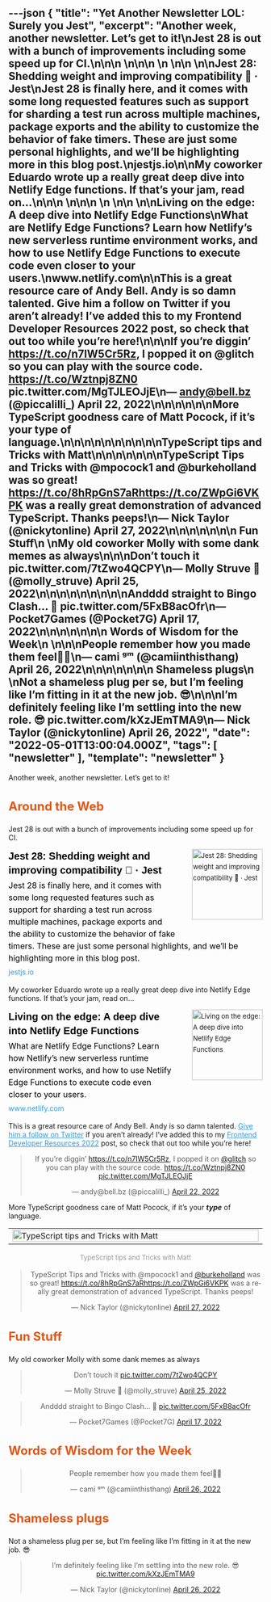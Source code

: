 ---json
{
  "title": "Yet Another Newsletter LOL: Surely you Jest",
  "excerpt": "Another week, another newsletter. Let’s get to it!\nJest 28 is out with a bunch of improvements including some speed up for CI.\n\n\n          \n\n\n \n          \n\n          \n\nJest 28: Shedding weight and improving compatibility 🫶 · Jest\nJest 28 is finally here, and it comes with some long requested features such as support for sharding a test run across multiple machines, package exports and the ability to customize the behavior of fake timers. These are just some personal highlights, and we’ll be highlighting more in this blog post.\njestjs.io\n\nMy coworker Eduardo wrote up a really great deep dive into Netlify Edge functions. If that’s your jam, read on…\n\n\n          \n\n\n \n          \n\n          \n\nLiving on the edge: A deep dive into Netlify Edge Functions\nWhat are Netlify Edge Functions? Learn how Netlify’s new serverless runtime environment works, and how to use Netlify Edge Functions to execute code even closer to your users.\nwww.netlify.com\n\nThis is a great resource care of Andy Bell. Andy is so damn talented. Give him a follow on Twitter if you aren’t already! I’ve added this to my Frontend Developer Resources 2022 post, so check that out too while you’re here!\n\n\nIf you’re diggin’ https://t.co/n7IW5Cr5Rz, I popped it on @glitch so you can play with the source code. https://t.co/Wztnpj8ZN0 pic.twitter.com/MgTJLEOJjE\n— andy@bell.bz (@piccalilli_) April 22, 2022\n\n\n\n\n\nMore TypeScript goodness care of Matt Pocock, if it’s your type of language.\n\n\n\n\n\n\n\n\n\nTypeScript tips and Tricks with Matt\n\n\n\n\n\n\nTypeScript Tips and Tricks with @mpocock1 and @burkeholland was so great! https://t.co/8hRpGnS7aRhttps://t.co/ZWpGi6VKPK was a really great demonstration of advanced TypeScript. Thanks peeps!\n— Nick Taylor (@nickytonline) April 27, 2022\n\n\n\n\n\n\n      Fun Stuff\n    \nMy old coworker Molly with some dank memes as always\n\n\nDon’t touch it pic.twitter.com/7tZwo4QCPY\n— Molly Struve 🦄 (@molly_struve) April 25, 2022\n\n\n\n\n\n\n\n\nAndddd straight to Bingo Clash… 💸 pic.twitter.com/5FxB8acOfr\n— Pocket7Games (@Pocket7G) April 17, 2022\n\n\n\n\n\n\n      Words of Wisdom for the Week\n    \n\n\nPeople remember how you made them feel🤞🏼\n— cami ᵍᵐ (@camiinthisthang) April 26, 2022\n\n\n\n\n\n\n      Shameless plugs\n    \nNot a shameless plug per se, but I’m feeling like I’m fitting in it at the new job. 😎\n\n\nI’m definitely feeling like I’m settling into the new role. 😎 pic.twitter.com/kXzJEmTMA9\n— Nick Taylor (@nickytonline) April 26, 2022",
  "date": "2022-05-01T13:00:04.000Z",
  "tags": [
    "newsletter"
  ],
  "template": "newsletter"
}
---

<p>Another week, another newsletter. Let’s get to it!</p>

<h2 class="header-text" style="cursor:auto;color:#030A10;font-family:-apple-system,BlinkMacSystemFont,'Segoe UI',Helvetica,sans-serif;font-size:24px;font-weight:700;line-height:32px;text-align:left;color: #E15718;">
      Around the Web
    </h2>

<p>Jest 28 is out with a bunch of improvements including some speed up for CI.</p>

<tr><td align="left" style="word-break:break-word;font-size:0px;padding:0px;"><div style="cursor:auto;color:#3B424B;font-family:-apple-system,BlinkMacSystemFont,'Segoe UI',Helvetica,sans-serif;font-size:13px;font-weight: 400;line-height:22px;text-align:left;">
<!--[if mso]>
          <table border="0" cellpadding="0" cellspacing="0" width="140" align="right" style="width:140px;"><tr><td style="padding:0 0 30px 30px;">
          <![endif]-->
<a href="https://jestjs.io/blog/2022/04/25/jest-28?utm_campaign=Yet%20Another%20Newsletter%20LOL&amp;utm_medium=email&amp;utm_source=Revue%20newsletter" style="text-decoration: none;" target="_blank">
<img align="right" alt="Jest 28: Shedding weight and improving compatibility 🫶 · Jest" class="link-image" height="140" src="https://s3.amazonaws.com/revue/items/images/015/529/408/thumb/opengraph.png?1651103644" style="padding-left: 30px; padding-bottom: 36px;border:none;border-radius:0;outline:none;text-decoration:none;" width="140"/>
</a> <!--[if mso]>
          </td></tr></table>
          <![endif]-->
<div>
<div class="link-title" style="padding-bottom: 4px;font-weight:700;font-family:Helvetica,-apple-system,BlinkMacSystemFont,Segoe UI,sans-serif;color: #000000;font-size:20px;line-height:28px;"><a href="https://jestjs.io/blog/2022/04/25/jest-28?utm_campaign=Yet%20Another%20Newsletter%20LOL&amp;utm_medium=email&amp;utm_source=Revue%20newsletter" style="color: #000000;text-decoration: none;" target="_blank">Jest 28: Shedding weight and improving compatibility 🫶 · Jest</a></div>
<div class="serif small-text link-description" style="padding-bottom: 4px;font-family:-apple-system,BlinkMacSystemFont,'Segoe UI',Helvetica,sans-serif;font-weight:400;font-size:16px;line-height:24px;color: #000000;"><div class="revue-p" style="margin:0;">Jest 28 is finally here, and it comes with some long requested features such as support for sharding a test run across multiple machines, package exports and the ability to customize the behavior of fake timers. These are just some personal highlights, and we’ll be highlighting more in this blog post.</div>
</div>
<div class="link-url" style="font-family:-apple-system,BlinkMacSystemFont,'Segoe UI',Helvetica,sans-serif;font-weight:400;font-size:14px;line-height:24px;"><a href="https://jestjs.io/blog/2022/04/25/jest-28?utm_campaign=Yet%20Another%20Newsletter%20LOL&amp;utm_medium=email&amp;utm_source=Revue%20newsletter" style="color: #3498DB;text-decoration:none;font-weight:400;" target="_blank">jestjs.io</a></div>
</div>
</div></td></tr>

<p>My coworker Eduardo wrote up a really great deep dive into Netlify Edge functions. If that’s your jam, read on…</p>

<tr><td align="left" style="word-break:break-word;font-size:0px;padding:0px;"><div style="cursor:auto;color:#3B424B;font-family:-apple-system,BlinkMacSystemFont,'Segoe UI',Helvetica,sans-serif;font-size:13px;font-weight: 400;line-height:22px;text-align:left;">
<!--[if mso]>
          <table border="0" cellpadding="0" cellspacing="0" width="140" align="right" style="width:140px;"><tr><td style="padding:0 0 30px 30px;">
          <![endif]-->
<a href="https://www.netlify.com/blog/deep-dive-into-netlify-edge-functions/?utm_campaign=Yet%20Another%20Newsletter%20LOL&amp;utm_medium=email&amp;utm_source=Revue%20newsletter" style="text-decoration: none;" target="_blank">
<img align="right" alt="Living on the edge: A deep dive into Netlify Edge Functions" class="link-image" height="140" src="https://s3.amazonaws.com/revue/items/images/015/529/383/thumb/5c8b31aba755fe565f76878a0c3ef131a4d1ea6b-1200x630.png?1651103486" style="padding-left: 30px; padding-bottom: 36px;border:none;border-radius:0;outline:none;text-decoration:none;" width="140"/>
</a> <!--[if mso]>
          </td></tr></table>
          <![endif]-->
<div>
<div class="link-title" style="padding-bottom: 4px;font-weight:700;font-family:Helvetica,-apple-system,BlinkMacSystemFont,Segoe UI,sans-serif;color: #000000;font-size:20px;line-height:28px;"><a href="https://www.netlify.com/blog/deep-dive-into-netlify-edge-functions/?utm_campaign=Yet%20Another%20Newsletter%20LOL&amp;utm_medium=email&amp;utm_source=Revue%20newsletter" style="color: #000000;text-decoration: none;" target="_blank">Living on the edge: A deep dive into Netlify Edge Functions</a></div>
<div class="serif small-text link-description" style="padding-bottom: 4px;font-family:-apple-system,BlinkMacSystemFont,'Segoe UI',Helvetica,sans-serif;font-weight:400;font-size:16px;line-height:24px;color: #000000;"><div class="revue-p" style="margin:0;">What are Netlify Edge Functions? Learn how Netlify’s new serverless runtime environment works, and how to use Netlify Edge Functions to execute code even closer to your users.</div>
</div>
<div class="link-url" style="font-family:-apple-system,BlinkMacSystemFont,'Segoe UI',Helvetica,sans-serif;font-weight:400;font-size:14px;line-height:24px;"><a href="https://www.netlify.com/blog/deep-dive-into-netlify-edge-functions/?utm_campaign=Yet%20Another%20Newsletter%20LOL&amp;utm_medium=email&amp;utm_source=Revue%20newsletter" style="color: #3498DB;text-decoration:none;font-weight:400;" target="_blank">www.netlify.com</a></div>
</div>
</div></td></tr>

<p>This is a great resource care of Andy Bell. Andy is so damn talented. <a href="https://twitter.com/hankchizljaw?utm_campaign=Yet%20Another%20Newsletter%20LOL&amp;utm_medium=email&amp;utm_source=Revue%20newsletter" style="color:#3498DB;text-decoration:underline;" target="_blank">Give him a follow on Twitter</a> if you aren’t already! I’ve added this to my <a href="https://www.iamdeveloper.com/posts/frontend-developer-resources-2022-4cp2/?utm_campaign=Yet%20Another%20Newsletter%20LOL&amp;utm_medium=email&amp;utm_source=Revue%20newsletter" style="color:#3498DB;text-decoration:underline;" target="_blank">Frontend Developer Resources 2022</a> post, so check that out too while you’re here!</p>

<p><html><body><div><blockquote align="center" class="twitter-tweet" data-dnt="true"><p dir="ltr" lang="en">If you’re diggin’ <a href="https://t.co/n7IW5Cr5Rz">https://t.co/n7IW5Cr5Rz</a>, I popped it on <a href="https://twitter.com/glitch?ref_src=twsrc%5Etfw">@glitch</a> so you can play with the source code. <a href="https://t.co/Wztnpj8ZN0">https://t.co/Wztnpj8ZN0</a> <a href="https://t.co/MgTJLEOJjE">pic.twitter.com/MgTJLEOJjE</a></p>— andy@bell.bz (@piccalilli_) <a href="https://twitter.com/piccalilli_/status/1517517355047432192?ref_src=twsrc%5Etfw">April 22, 2022</a></blockquote></p>
<script async="" charset="utf-8" src="https://platform.twitter.com/widgets.js"></script>
<p></div></body></html></p>
<p>More TypeScript goodness care of Matt Pocock, if it’s your <strong><em>type</em></strong> of language.</p>

<tbody><tr><td align="center" style="word-break:break-word;font-size:0px;padding:0px;"><table align="center" border="0" cellpadding="0" cellspacing="0" role="presentation" style="border-collapse:collapse;border-spacing:0px;"><tbody><tr><td style="width:650px;">
<a href="https://www.youtube.com/watch?utm_campaign=Yet%20Another%20Newsletter%20LOL&amp;utm_medium=email&amp;utm_source=Revue%20newsletter&amp;v=hBk4nV7q6-w" target="_blank">
<img alt="TypeScript tips and Tricks with Matt" height="auto" src="https://s3.amazonaws.com/revue/items/images/015/530/879/mail/hqdefault.jpg?1651117281" style="border:none;border-radius:0;display:block;outline:none;text-decoration:none;width:100%;height:auto;" title="TypeScript tips and Tricks with Matt" width="600"/>
</a></td></tr></tbody></table></td></tr><tr><td align="center" style="word-break:break-word;font-size:0px;padding:0px;padding-top:16px;"><div style="cursor:auto;color:#95989C;font-family:-apple-system,BlinkMacSystemFont,'Segoe UI',Helvetica,sans-serif;font-weight:400;font-size:13px;line-height:21px;text-align:center;">TypeScript tips and Tricks with Matt</div></td></tr></tbody>

<p><html><body><div><blockquote align="center" class="twitter-tweet" data-dnt="true"><p dir="ltr" lang="en">TypeScript Tips and Tricks with @mpocock1 and <a href="https://twitter.com/burkeholland?ref_src=twsrc%5Etfw">@burkeholland</a> was so great! <a href="https://t.co/8hRpGnS7aR">https://t.co/8hRpGnS7aR</a><a href="https://t.co/ZWpGi6VKPK">https://t.co/ZWpGi6VKPK</a> was a really great demonstration of advanced TypeScript. Thanks peeps!</p>— Nick Taylor (@nickytonline) <a href="https://twitter.com/nickytonline/status/1519298348305559553?ref_src=twsrc%5Etfw">April 27, 2022</a></blockquote></p>
<script async="" charset="utf-8" src="https://platform.twitter.com/widgets.js"></script>
<p></div></body></html></p>
<h2 class="header-text" style="cursor:auto;color:#030A10;font-family:-apple-system,BlinkMacSystemFont,'Segoe UI',Helvetica,sans-serif;font-size:24px;font-weight:700;line-height:32px;text-align:left;color: #E15718;">
      Fun Stuff
    </h2>

<p>My old coworker Molly with some dank memes as always</p>

<p><html><body><div><blockquote align="center" class="twitter-tweet" data-dnt="true"><p dir="ltr" lang="en">Don&rsquo;t touch it <a href="https://t.co/7tZwo4QCPY">pic.twitter.com/7tZwo4QCPY</a></p>— Molly Struve 🦄 (@molly_struve) <a href="https://twitter.com/molly_struve/status/1518627628273516547?ref_src=twsrc%5Etfw">April 25, 2022</a></blockquote></p>
<script async="" charset="utf-8" src="https://platform.twitter.com/widgets.js"></script>
<p></div></body></html></p>
<p><html><body><div><blockquote align="center" class="twitter-tweet" data-dnt="true"><p dir="ltr" lang="en">Andddd straight to Bingo Clash&hellip; 💸 <a href="https://t.co/5FxB8acOfr">pic.twitter.com/5FxB8acOfr</a></p>— Pocket7Games (@Pocket7G) <a href="https://twitter.com/Pocket7G/status/1515725528573132812?ref_src=twsrc%5Etfw">April 17, 2022</a></blockquote></p>
<script async="" charset="utf-8" src="https://platform.twitter.com/widgets.js"></script>
<p></div></body></html></p>
<h2 class="header-text" style="cursor:auto;color:#030A10;font-family:-apple-system,BlinkMacSystemFont,'Segoe UI',Helvetica,sans-serif;font-size:24px;font-weight:700;line-height:32px;text-align:left;color: #E15718;">
      Words of Wisdom for the Week
    </h2>

<p><html><body><div><blockquote align="center" class="twitter-tweet" data-dnt="true"><p dir="ltr" lang="en">People remember how you made them feel🤞🏼</p>— cami ᵍᵐ (@camiinthisthang) <a href="https://twitter.com/camiinthisthang/status/1518946561593688066?ref_src=twsrc%5Etfw">April 26, 2022</a></blockquote></p>
<script async="" charset="utf-8" src="https://platform.twitter.com/widgets.js"></script>
<p></div></body></html></p>
<h2 class="header-text" style="cursor:auto;color:#030A10;font-family:-apple-system,BlinkMacSystemFont,'Segoe UI',Helvetica,sans-serif;font-size:24px;font-weight:700;line-height:32px;text-align:left;color: #E15718;">
      Shameless plugs
    </h2>

<p>Not a shameless plug per se, but I’m feeling like I’m fitting in it at the new job. 😎</p>

<p><html><body><div><blockquote align="center" class="twitter-tweet" data-dnt="true"><p dir="ltr" lang="en">I’m definitely feeling like I’m settling into the new role. 😎 <a href="https://t.co/kXzJEmTMA9">pic.twitter.com/kXzJEmTMA9</a></p>— Nick Taylor (@nickytonline) <a href="https://twitter.com/nickytonline/status/1519072727440797697?ref_src=twsrc%5Etfw">April 26, 2022</a></blockquote></p>
<script async="" charset="utf-8" src="https://platform.twitter.com/widgets.js"></script>
<p></div></body></html></p>
